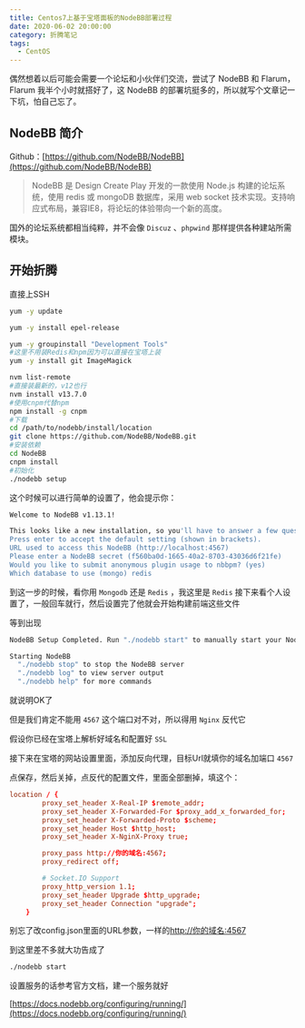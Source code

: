 ```yaml
---
title: Centos7上基于宝塔面板的NodeBB部署过程
date: 2020-06-02 20:00:00
category: 折腾笔记
tags:
  - CentOS
---
```


偶然想着以后可能会需要一个论坛和小伙伴们交流，尝试了 NodeBB 和 Flarum， Flarum 我半个小时就搭好了，这 NodeBB 的部署坑挺多的，所以就写个文章记一下坑，怕自己忘了。

## NodeBB 简介

Github：[https://github.com/NodeBB/NodeBB](https://github.com/NodeBB/NodeBB)

> NodeBB 是 Design Create Play 开发的一款使用 Node.js 构建的论坛系统，使用 redis 或 mongoDB 数据库，采用 web socket 技术实现。支持响应式布局，兼容IE8，将论坛的体验带向一个新的高度。

国外的论坛系统都相当纯粹，并不会像 `Discuz` 、`phpwind` 那样提供各种建站所需模块。

## 开始折腾

直接上SSH

```bash
yum -y update

yum -y install epel-release

yum -y groupinstall "Development Tools"
#这里不用装Redis和npm因为可以直接在宝塔上装
yum -y install git ImageMagick

nvm list-remote
#直接装最新的，v12也行
nvm install v13.7.0
#使用cnpm代替npm
npm install -g cnpm
#下载
cd /path/to/nodebb/install/location
git clone https://github.com/NodeBB/NodeBB.git
#安装依赖
cd NodeBB
cnpm install
#初始化
./nodebb setup
```

这个时候可以进行简单的设置了，他会提示你：

```bash
Welcome to NodeBB v1.13.1!

This looks like a new installation, so you'll have to answer a few questions about your environment before we can proceed.
Press enter to accept the default setting (shown in brackets).
URL used to access this NodeBB (http://localhost:4567) 
Please enter a NodeBB secret (f560ba0d-1665-40a2-8703-43036d6f21fe) 
Would you like to submit anonymous plugin usage to nbbpm? (yes) 
Which database to use (mongo) redis
```

到这一步的时候，看你用 `Mongodb` 还是 `Redis` ，我这里是 `Redis`
接下来看个人设置了，一般回车就行，然后设置完了他就会开始构建前端这些文件

等到出现

```bash
NodeBB Setup Completed. Run "./nodebb start" to manually start your NodeBB server.

Starting NodeBB
  "./nodebb stop" to stop the NodeBB server
  "./nodebb log" to view server output
  "./nodebb help" for more commands
```

就说明OK了

但是我们肯定不能用 `4567` 这个端口对不对，所以得用 `Nginx` 反代它

假设你已经在宝塔上解析好域名和配置好 `SSL`

接下来在宝塔的网站设置里面，添加反向代理，目标Url就填你的域名加端口 `4567`

点保存，然后关掉，点反代的配置文件，里面全部删掉，填这个：

```conf
location / {
        proxy_set_header X-Real-IP $remote_addr;
        proxy_set_header X-Forwarded-For $proxy_add_x_forwarded_for;
        proxy_set_header X-Forwarded-Proto $scheme;
        proxy_set_header Host $http_host;
        proxy_set_header X-NginX-Proxy true;

        proxy_pass http://你的域名:4567;
        proxy_redirect off;

        # Socket.IO Support
        proxy_http_version 1.1;
        proxy_set_header Upgrade $http_upgrade;
        proxy_set_header Connection "upgrade";
    }
```

别忘了改config.json里面的URL参数，一样的<http://你的域名:4567>

到这里差不多就大功告成了

```bash
./nodebb start
```

设置服务的话参考官方文档，建一个服务就好

[https://docs.nodebb.org/configuring/running/](https://docs.nodebb.org/configuring/running/)
